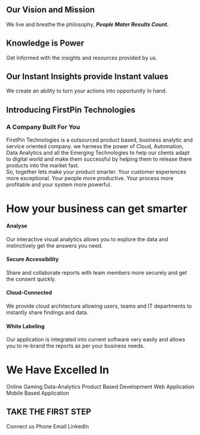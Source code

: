 

## Our Vision and Mission

We live and breathe the philosophy, ***People Mater Results Count.***

## Knowledge is Power 

Get Informed with the insights and resources provided by us. 

## Our Instant Insights provide Instant values

We create an ability to turn your actions into opportunity In hand.
 

## Introducing FirstPin Technologies
### A Company Built For You

FirstPin Technologies is a outsourced product based, business analytic and service oriented company. we harness  the power of Cloud, Automation, Data Analytics and all the Emerging Technologies to help our clients adapt to digital world and make them successful by helping them to release there products into the market fast.  
So, together lets make your product smarter. Your customer experiences more exceptional. Your people more productive. Your process more profitable and your system more powerful.

# How your business can get smarter

#### Analyse

Our interactive visual analytics allows you to explore the data and instinctively get the answers you need.

#### Secure Accessibility

Share and collaborate reports with team members more securely and get the consent quickly.

#### Cloud-Connected

We provide cloud architecture allowing users, teams and IT departments to instantly share findings and data.

#### White Labeling

Our application is integrated into current software very easily and allows you to re-brand the reports as per your business needs.

# We Have Excelled In

Online Gaming
Data-Analytics
Product Based Development
Web Application
Mobile Based Application


## TAKE THE FIRST STEP

Connect us
Phone   			Email		  LinkedIn


<!--stackedit_data:
eyJoaXN0b3J5IjpbLTE4MTQ2MTkyNDAsLTE4MzYxOTEyOTAsLT
EwODkzNzc4NDRdfQ==
-->